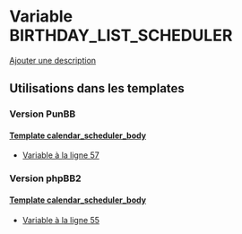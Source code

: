 # Variable BIRTHDAY_LIST_SCHEDULER
[Ajouter une description](https://fa-tvars.appspot.com/var/BIRTHDAY_LIST_SCHEDULER)

## Utilisations dans les templates

### Version PunBB

#### [Template calendar_scheduler_body](punbb/calendar_scheduler_body.md)
* [Variable &agrave; la ligne 57](../punbb/calendar_scheduler_body.tpl#L57)

### Version phpBB2

#### [Template calendar_scheduler_body](subsilver/calendar_scheduler_body.md)
* [Variable &agrave; la ligne 55](../subsilver/calendar_scheduler_body.tpl#L55)